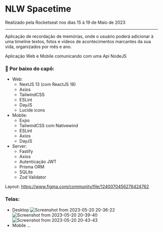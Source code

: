 # NLW Spacetime

Realizado pela Rocketseat nos dias 15 à 19 de Maio de 2023

---
Aplicação de recordação de memórias, onde o usuário poderá adicionar à uma timeline textos, fotos e vídeos de acontecimentos marcantes da sua vida, organizados por mês e ano.

Aplicação Web e Mobile comunicando com uma Api NodeJS

### 🧰 Por baixo do capô:
 - Web:
   - NextJS 13 (com ReactJS 18)
   - Axios
   - TailwindCSS
   - ESLint
   - DayJS
   - Lucide icons
 - Mobile:
   - Expo
   - TailwindCSS com Nativewind
   - ESLint
   - Axios
   - DayJS
 - Server:
   - Fastify
   - Axios
   - Autenticação JWT
   - Prisma ORM
   - SQLite
   - Zod Validator

Layout: https://www.figma.com/community/file/1240070456276424762

### Telas:
 - Desktop
 ![Screenshot from 2023-05-20 20-36-22](https://github.com/victordev13/nlw-spacetime/assets/45896324/33db0555-80f9-4990-92d5-6317c00b1cba)
 ![Screenshot from 2023-05-20 20-39-40](https://github.com/victordev13/nlw-spacetime/assets/45896324/a528a041-fc86-4c66-afde-cd42e11c5559)
 ![Screenshot from 2023-05-20 20-43-43](https://github.com/victordev13/nlw-spacetime/assets/45896324/5bd437d5-f6e7-41c7-b887-4152597a410b)
 - Mobile
  ...
